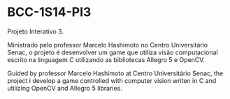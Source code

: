 BCC-1S14-PI3
============

Projeto Interativo 3. 

Ministrado pelo professor Marcelo Hashimoto no Centro Universitário Senac, o projeto é desenvolver um game que utiliza visão computacional escrito na linguagem C utilizando as bibliotecas Allegro 5 e OpenCV.

Guided by professor Marcelo Hashimoto at Centro Universitário Senac, the project i develop a game controlled with computer vision writen in C and utilizing OpenCV and Allegro 5 libraries.
